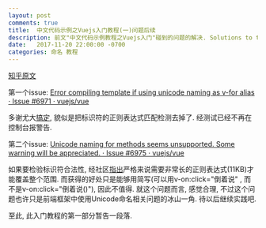 ```yaml
---
layout: post
comments: true
title:  中文代码示例之Vuejs入门教程(一)问题后续
description: 前文"中文代码示例教程之Vuejs入门"碰到的问题的解决. Solutions to the issues found when rewriting  sample codes in Vuejs official guide by using Chinese naming as much as possible.
date:   2017-11-20 22:00:00 -0700
categories: 命名 教程
---
```


[知乎原文](https://zhuanlan.zhihu.com/p/31253256)

第一个issue: [Error compiling template if using unicode naming as v-for alias · Issue #6971 · vuejs/vue](https://github.com/vuejs/vue/issues/6971)

多谢尤大[搞定](https://github.com/vuejs/vue/commit/d891cd1761df22e1e0b1953c6ed7947fdb79d915), 貌似是把标识符的正则表达式匹配检测去掉了. 经测试已经不再在控制台报警告.

第二个issue: [Unicode naming for methods seems unsupported. Some warning will be appreciated. · Issue #6975 · vuejs/vue](https://github.com/vuejs/vue/issues/6975)

如果要检验标识符合法性, 经社区[指出](https://github.com/vuejs/vue/issues/6975#issuecomment-341301258)严格来说需要非常长的正则表达式(11KB)才能覆盖整个范围. 而获得的好处只是能够用简写(可以用v-on:click="倒着说" , 而不是v-on:click="倒着说()"), 因此不值得. 就这个问题而言, 感觉合理, 不过这个问题也许只是前端框架中使用Unicode命名相关问题的冰山一角. 待以后继续实践吧.

至此, 此入门教程的第一部分暂告一段落.